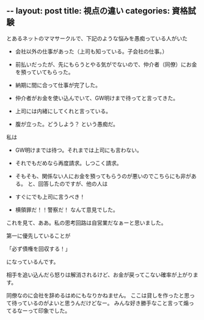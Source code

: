 --
layout: post
title: 視点の違い
categories: 資格試験
--

とあるネットのママサークルで、下記のような悩みを愚痴っている人がいた
* 会社以外の仕事があった（上司も知っている。子会社の仕事。）

* 前払いだったが、先にもらうとやる気がでないので、仲介者（同僚）にお金を預っていてもらった。
* 納期に間に合って仕事が完了した。
* 仲介者がお金を使い込んでいて、GW明けまで待ってと言ってきた。
* 上司には内緒にしてくれと言っている。
* 腹が立った。どうしよう？
という愚痴だ。

私は

* GW明けまでは待つ。それまでは上司にも言わない。
* それでもだめなら再度請求。しつこく請求。
* そもそも、関係ない人にお金を預ってもらうのが悪いのでこちらにも非がある。
と、回答したのですが、他の人は

* すぐにでも上司に言うべき！
* 横領罪だ！！警察だ！
なんて意見でした。

これを見て、ああ。私の思考回路は自営業だなぁーと思いました。

第一に優先していることが

「必ず債権を回収する！」

になっているんです。

相手を追い込んだら怒りは解消されるけど、お金が戻ってこない確率が上がります。

同僚なのに会社を辞めるはめにもなりかねません。
ここは貸しを作ったと思って待っているのがよいと思うんだけどなー。
みんな好き勝手なこと言って煽ってるなーって印象でした。
